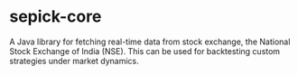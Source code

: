 # sepick-core

A Java library for fetching real-time data from stock exchange, the National Stock Exchange of India (NSE).
This can be used for backtesting custom strategies under market dynamics.

